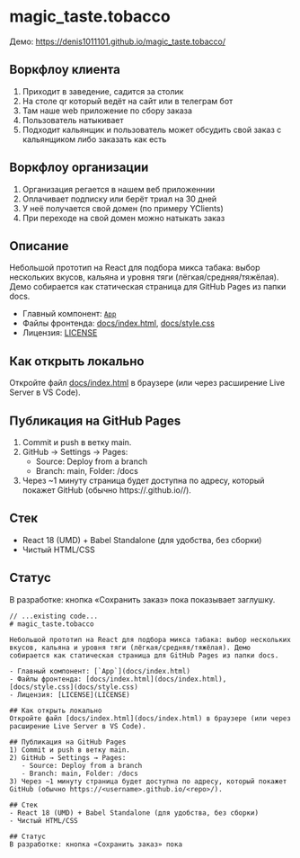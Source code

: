 # magic_taste.tobacco

Демо: https://denis1011101.github.io/magic_taste.tobacco/

## Воркфлоу клиента
1) Приходит в заведение, садится за столик
2) На столе qr который ведёт на сайт или в телеграм бот
3) Там наше web приложение по сбору заказа
4) Пользователь натыкивает
5) Подходит кальянщик и пользователь может обсудить свой заказ с кальянщиком либо заказать как есть

## Воркфлоу организации
1) Организация регается в нашем веб приложеннии
2) Оплачивает подписку или берёт триал на 30 дней
3) У неё получается свой домен (по примеру YClients)
4) При переходе на свой домен можно натыкать заказ

## Описание

Небольшой прототип на React для подбора микса табака: выбор нескольких вкусов, кальяна и уровня тяги (лёгкая/средняя/тяжёлая). Демо собирается как статическая страница для GitHub Pages из папки docs.

- Главный компонент: [`App`](docs/index.html)
- Файлы фронтенда: [docs/index.html](docs/index.html), [docs/style.css](docs/style.css)
- Лицензия: [LICENSE](LICENSE)

## Как открыть локально
Откройте файл [docs/index.html](docs/index.html) в браузере (или через расширение Live Server в VS Code).

## Публикация на GitHub Pages
1) Commit и push в ветку main.  
2) GitHub → Settings → Pages:  
   - Source: Deploy from a branch  
   - Branch: main, Folder: /docs  
3) Через ~1 минуту страница будет доступна по адресу, который покажет GitHub (обычно https://<username>.github.io/<repo>/).

## Стек
- React 18 (UMD) + Babel Standalone (для удобства, без сборки)
- Чистый HTML/CSS

## Статус
В разработке: кнопка «Сохранить заказ» пока показывает заглушку.
```// filepath: README.md
// ...existing code...
# magic_taste.tobacco

Небольшой прототип на React для подбора микса табака: выбор нескольких вкусов, кальяна и уровня тяги (лёгкая/средняя/тяжёлая). Демо собирается как статическая страница для GitHub Pages из папки docs.

- Главный компонент: [`App`](docs/index.html)
- Файлы фронтенда: [docs/index.html](docs/index.html), [docs/style.css](docs/style.css)
- Лицензия: [LICENSE](LICENSE)

## Как открыть локально
Откройте файл [docs/index.html](docs/index.html) в браузере (или через расширение Live Server в VS Code).

## Публикация на GitHub Pages
1) Commit и push в ветку main.  
2) GitHub → Settings → Pages:  
   - Source: Deploy from a branch  
   - Branch: main, Folder: /docs  
3) Через ~1 минуту страница будет доступна по адресу, который покажет GitHub (обычно https://<username>.github.io/<repo>/).

## Стек
- React 18 (UMD) + Babel Standalone (для удобства, без сборки)
- Чистый HTML/CSS

## Статус
В разработке: кнопка «Сохранить заказ» пока
